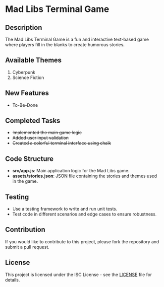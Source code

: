 # Mad Libs Terminal Game

## Description
The Mad Libs Terminal Game is a fun and interactive text-based game where players fill in the blanks to create humorous stories.

## Available Themes
1. Cyberpunk
2. Science Fiction

## New Features
- To-Be-Done

## Completed Tasks
- ~~Implemented the main game logic~~
- ~~Added user input validation~~
- ~~Created a colorful terminal interface using chalk~~

## Code Structure
- **src/app.js**: Main application logic for the Mad Libs game.
- **assets/stories.json**: JSON file containing the stories and themes used in the game.

## Testing
- Use a testing framework to write and run unit tests.
- Test code in different scenarios and edge cases to ensure robustness.

## Contribution
If you would like to contribute to this project, please fork the repository and submit a pull request.

## License
This project is licensed under the ISC License - see the [LICENSE](LICENSE) file for details.
